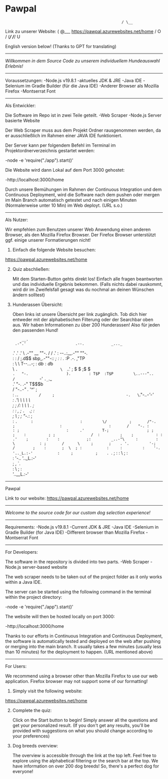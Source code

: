 # Pawpal
                                                        / \__
Link zu unserer Website:                               (    @\___
https://pawpal.azurewebsites.net/home                  /         O
                                                      /   (_____/
                                                    /_____/   U

English version below! (Thanks to GPT for translating)

*******************************************************************************
*Willkommen in dem Source Code zu unserem individuellem Hundeauswahl Erlebnis!*
*******************************************************************************

Voraussetzungen:
-Node.js v19.8.1
-aktuelles JDK & JRE
-Java IDE
-Selenium im Gradle Builder (für die Java IDE)
-Anderer Browser als Mozilla Firefox
-Montserrat Font


*******************************************************************************
Als Entwickler:

Die Software im Repo ist in zwei Teile geteilt. 
-Web Scraper
-Node.js Server basierte Website

Der Web Scraper muss aus dem Projekt Ordner rausgenommen werden, da er ausschließlich im Rahmen einer JAVA IDE funktioniert.

Der Server kann per folgendem Befehl im Terminal im Projektordnerverzeichnis gestartet werden:
  
  -node -e 'require(\"./app\").start()'

Die Website wird dann Lokal auf dem Port 3000 gehostet:

  -http://localhost:3000/home

Durch unsere Bemühungen im Rahmen der Continuous Integration und dem Continuous Deployment, wird die Software nach dem pushen oder mergen im Main Branch
automatisch getestet und nach einigen Minuten (Normalerweise unter 10 Min) im Web deployt. (URL s.o.)

********************************************************************************
Als Nutzer:

Wir empfehlen zum Benutzen unserer Web Anwendung einen anderen Browser, als den Mozilla Firefox Browser.
Der Firefox Browser unterstützt ggf. einige unserer Formatierungen nicht!

1. Einfach die folgende Website besuchen:

  https://pawpal.azurewebsites.net/home

2. Quiz abschließen:

   Mit dem Starten-Button gehts direkt los! Einfach alle fragen beantworten und das individuelle Ergebnis bekommen.
   (Falls nichts dabei rauskommt, wird dir im Zweifelsfall gesagt was du nochmal an deinen Wünschen ändern solltest)

3. Hunderassen Übersicht:

   Oben links ist unsere Übersicht per link zugänglich. Tob dich hier entweder mit der alphabetischen Filterung oder der
   Searchbar oben aus. Wir haben Informationen zu über 200 Hunderassen! Also für jeden den passenden Hund!

           __.                                              
        .-".'                      .--.            _..._    
      .' .'                     .'    \       .-""  __ ""-. 
     /  /                     .'       : --..:__.-""  ""-. \
    :  :                     /         ;.d$$    sbp_.-""-:_:
    ;  :                    : ._       :P .-.   ,"TP        
    :   \                    \  T--...-; : d$b  :d$b        
     \   `.                   \  `..'    ; $ $  ;$ $        
      `.   "-.                 ).        : T$P  :T$P        
        \..---^..             /           `-'    `._`._     
       .'        "-.       .-"                     T$$$b    
      /             "-._.-"               ._        '^' ;   
     :                                    \.`.         /    
     ;                                -.   \`."-._.-'-'     
    :                                 .'\   \ \ \ \         
    ;  ;                             /:  \   \ \ . ;        
   :   :                            ,  ;  `.  `.;  :        
   ;    \        ;                     ;    "-._:  ;        
  :      `.      :                     :         \/         
  ;       /"-.    ;                    :                    
 :       /    "-. :                  : ;                    
 :     .'        T-;                 ; ;        
 ;    :          ; ;                /  :        
 ;    ;          : :              .'    ;       
:    :            ;:         _..-"\     :       
:     \           : ;       /      \     ;      
;    . '.         '-;      /        ;    :      
;  \  ; :           :     :         :    '-.      
'.._L.:-'           :     ;          ;    . `. 
                     ;    :          :  \  ; :  
                     :    '-..       '.._L.:-'  
                      ;     , `.                
                      :   \  ; :                
                      '..__L.:-'

***************************************************************************************

Pawpal

Link to our website:
https://pawpal.azurewebsites.net/home


*********************************************************************
*Welcome to the source code for our custom dog selection experience!*
*********************************************************************


Requirements:
-Node.js v19.8.1
-Current JDK & JRE
-Java IDE
-Selenium in Gradle Builder (for Java IDE)
-Different browser than Mozilla Firefox
-Montserrat Font

***************************************************************************************
For Developers:

The software in the repository is divided into two parts.
-Web Scraper
-Node.js server-based website

The web scraper needs to be taken out of the project folder as it only works within a Java IDE.

The server can be started using the following command in the terminal within the project directory:

-node -e 'require("./app").start()'

The website will then be hosted locally on port 3000:

-http://localhost:3000/home

Thanks to our efforts in Continuous Integration and Continuous Deployment, the software is automatically 
tested and deployed on the web after pushing or merging into the main branch. 
It usually takes a few minutes (usually less than 10 minutes) for the deployment to happen. (URL mentioned above)

****************************************************************************************
For Users:

We recommend using a browser other than Mozilla Firefox to use our web application.
Firefox browser may not support some of our formatting!

1. Simply visit the following website:
    
  https://pawpal.azurewebsites.net/home
  

2. Complete the quiz:

    Click on the Start button to begin! Simply answer all the questions and get your personalized result.
    (If you don't get any results, you'll be provided with suggestions on what you should change according to your preferences)

3. Dog breeds overview:

    The overview is accessible through the link at the top left. Feel free to explore using the alphabetical filtering or the search bar at the top.
    We have information on over 200 dog breeds! So, there's a perfect dog for everyone!

